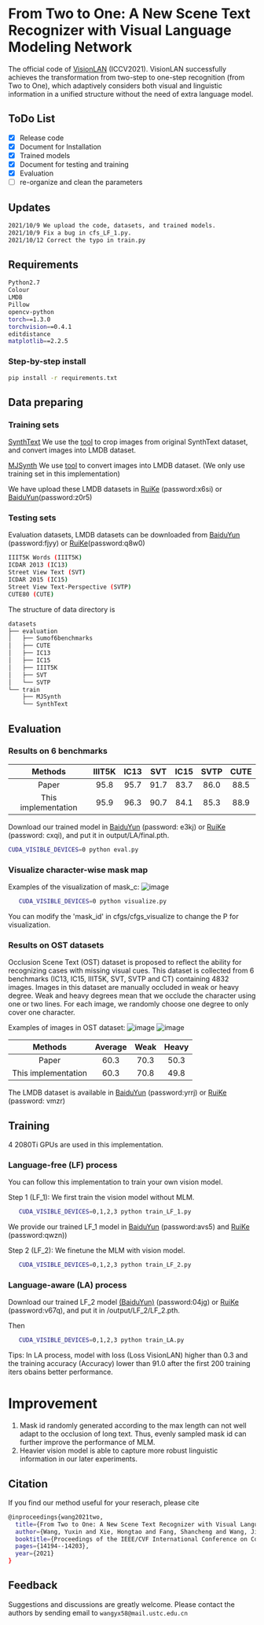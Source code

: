 # From Two to One: A New Scene Text Recognizer with Visual Language Modeling Network

The official code of [VisionLAN](https://arxiv.org/abs/2108.09661) (ICCV2021). VisionLAN successfully achieves the transformation from two-step to one-step
recognition (from Two to One), which adaptively considers both visual and linguistic information in a unified structure without the need of extra language model.
## ToDo List
- [x] Release code
- [x] Document for Installation
- [x] Trained models
- [x] Document for testing and training
- [x] Evaluation
- [ ] re-organize and clean the parameters

## Updates
```bash
2021/10/9 We upload the code, datasets, and trained models.
2021/10/9 Fix a bug in cfs_LF_1.py.
2021/10/12 Correct the typo in train.py
```
## Requirements
```bash
Python2.7
Colour
LMDB
Pillow
opencv-python
torch==1.3.0
torchvision==0.4.1
editdistance
matplotlib==2.2.5
```
### Step-by-step install

```bash
pip install -r requirements.txt
```
## Data preparing
### Training sets 
[SynthText](https://www.robots.ox.ac.uk/~vgg/data/scenetext/) We use the [tool](https://github.com/FangShancheng/ABINet/tree/main/tools) to crop images from original SynthText dataset, and convert images into LMDB dataset.

[MJSynth](https://www.robots.ox.ac.uk/~vgg/data/text/) We use [tool](https://github.com/FangShancheng/ABINet/blob/main/tools/create_lmdb_dataset.py) to convert images into LMDB dataset. (We only use training set in this implementation)

We have upload these LMDB datasets in [RuiKe](https://rec.ustc.edu.cn/share/2fad9400-28b3-11ec-8047-c76e50c198dd) (password:x6si) or [BaiduYun](https://pan.baidu.com/s/1_2dqqxW1vDL9t3B-jlAYRw)(password:z0r5)

### Testing sets 

Evaluation datasets, LMDB datasets can be downloaded from [BaiduYun](https://pan.baidu.com/s/1sUHgM982YiMf9kmtnhfirg) (password:fjyy) or [RuiKe](https://rec.ustc.edu.cn/share/942341e0-2d60-11ec-8f45-89a3d3360036)(password:q8w0)
```bash 
IIIT5K Words (IIIT5K)
ICDAR 2013 (IC13)
Street View Text (SVT)
ICDAR 2015 (IC15)
Street View Text-Perspective (SVTP)
CUTE80 (CUTE)
```
The structure of data directory is
```bash 
datasets
├── evaluation
│   ├── Sumof6benchmarks
│   ├── CUTE
│   ├── IC13
│   ├── IC15
│   ├── IIIT5K
│   ├── SVT
│   └── SVTP
└── train
    ├── MJSynth
    └── SynthText
```

## Evaluation

### Results on 6 benchmarks
|        Methods       	           |        IIIT5K       	| IC13       	| SVT        	| IC15      	| SVTP      	| CUTE      	|
|:------------------:              |:------------------:	|:---------:	|:------:   	|:---------:	|:---------:	|:---------:	|
|        Paper       	           |         95.8           |    95.7   	|     91.7   	|    83.7   	|    86.0       |    88.5       |
|        This implementation       | 	     95.9           |    96.3  	    |     90.7   	|    84.1   	|    85.3       |    88.9       | 

Download our trained model in [BaiduYun](https://pan.baidu.com/s/1lYp6K8d7NSxH8IQvUz-DrQ) (password: e3kj) or [RuiKe](https://rec.ustc.edu.cn/share/c4157e70-28c3-11ec-8bcf-03130db69425) (password: cxqi), and put it in output/LA/final.pth.
```bash 
CUDA_VISIBLE_DEVICES=0 python eval.py
```

### Visualize character-wise mask map
Examples of the visualization of mask_c:
![image](https://github.com/wangyuxin87/VisionLAN/blob/main/examples/mask_c.png)
```bash 
   CUDA_VISIBLE_DEVICES=0 python visualize.py
```
You can modify the 'mask_id' in cfgs/cfgs_visualize to change the P for visualization.

### Results on OST datasets 
Occlusion Scene Text (OST) dataset is proposed to reflect the ability for recognizing cases with missing visual cues. This dataset is collected from 6
benchmarks (IC13, IC15, IIIT5K, SVT, SVTP and CT) containing 4832 images. Images in this dataset are manually occluded in weak or heavy degree. Weak
and heavy degrees mean that we occlude the character using one or two lines. For each image, we randomly choose one degree to only cover one character.

Examples of images in OST dataset:
![image](https://github.com/wangyuxin87/VisionLAN/blob/main/examples/OST_weak.png)
![image](https://github.com/wangyuxin87/VisionLAN/blob/main/examples/OST_heavy.png)

|        Methods       	           |        Average       	| Weak       	| Heavy        	|
|:------------------:              |:------------------:	|:---------:	|:------:   	|
|        Paper       	           |         60.3           |    70.3   	|     50.3   	|
|        This implementation       | 	     60.3           |    70.8  	    |     49.8   	|

The LMDB dataset is available in [BaiduYun](https://pan.baidu.com/s/1YOIQ0z7j2Qp4Z5JbVon6CQ) (password:yrrj) or [RuiKe](https://rec.ustc.edu.cn/share/2e9d6ec0-28c4-11ec-8102-9b471bd02592) (password: vmzr)

## Training
4 2080Ti GPUs are used in this implementation. 

### Language-free (LF) process
You can follow this implementation to train your own vision model.

Step 1 (LF_1): We first train the vision model without MLM.

```bash 
   CUDA_VISIBLE_DEVICES=0,1,2,3 python train_LF_1.py
```
 We provide our trained LF_1 model in [BaiduYun](https://pan.baidu.com/s/1QNMSXFB2MFLIaCP0_0Va7Q) (password:avs5) and [RuiKe](https://rec.ustc.edu.cn/share/42167c40-28c5-11ec-86bc-1be5441a39ac) (password:qwzn))

Step 2 (LF_2): We finetune the MLM with vision model.

```bash 
   CUDA_VISIBLE_DEVICES=0,1,2,3 python train_LF_2.py
```

### Language-aware (LA) process

Download our trained LF_2 model [(BaiduYun)](https://pan.baidu.com/s/1zv-kKZGREjScW6p2dSwcXw) (password:04jg) or [RuiKe](https://rec.ustc.edu.cn/share/84a19b50-28c5-11ec-87c6-35ad826f4060) (password:v67q), and put it in /output/LF_2/LF_2.pth.

Then
```bash 
   CUDA_VISIBLE_DEVICES=0,1,2,3 python train_LA.py
```

Tips: In LA process, model with loss (Loss VisionLAN) higher than 0.3 and the training accuracy (Accuracy) lower than 91.0 after the first 200 training iters obains better performance. 

# Improvement
1. Mask id randomly generated according to the max length can not well adapt to the occlusion of long text. Thus, evenly sampled mask id can further improve the performance of MLM. 
2. Heavier vision model is able to capture more robust linguistic information in our later experiments.


## Citation
If you find our method useful for your reserach, please cite
```bash 
@inproceedings{wang2021two,
  title={From Two to One: A New Scene Text Recognizer with Visual Language Modeling Network},
  author={Wang, Yuxin and Xie, Hongtao and Fang, Shancheng and Wang, Jing and Zhu, Shenggao and Zhang, Yongdong},
  booktitle={Proceedings of the IEEE/CVF International Conference on Computer Vision},
  pages={14194--14203},
  year={2021}
}
 ```

## Feedback
Suggestions and discussions are greatly welcome. Please contact the authors by sending email to ```wangyx58@mail.ustc.edu.cn```
